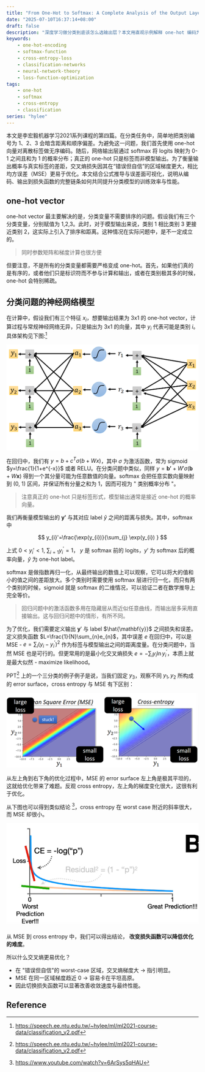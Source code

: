 ```yaml
---
title: "From One-Hot to Softmax: A Complete Analysis of the Output Layer in Classification Networks"
date: "2025-07-10T16:37:14+08:00"
draft: false
description: "深度学习做分类到底该怎么选输出层？本文用直观示例解释 one-hot 编码为何能消除"排序"误差，进一步解析 softmax 如何生成概率分布，以及交叉熵为何比 MSE 更易优化，帮助你从输入到损失函数全面理解分类神经网络的关键设计。"
keywords:
    - one-hot-encoding
    - softmax-function
    - cross-entropy-loss
    - classification-networks
    - neural-network-theory
    - loss-function-optimization
tags: 
    - one-hot
    - softmax
    - cross-entropy
    - classification
series: "hylee"
---
```


本文是李宏毅机器学习2021系列课程的第四篇。在分类任务中，简单地把类别编号为 1、2、3 会暗含距离和顺序偏差。为避免这一问题，我们首先使用 one-hot 向量对离散标签做无序编码。随后，网络输出层通过 softmax 将 logits 映射为 0-1 之间且和为 1 的概率分布；真正的 one-hot 只是标签而非模型输出。为了衡量输出概率与真实标签的差距，交叉熵损失因其在“错误但自信”的区域梯度更大，相比均方误差（MSE）更易于优化。本文结合公式推导与误差面可视化，说明从编码、输出到损失函数的完整链条如何共同提升分类模型的训练效率与性能。

<!--more-->

## one-hot vector

one-hot vector 最主要解决的是，分类变量不需要排序的问题。假设我们有三个分类变量，分别赋值为 1,2,3。此时，对于模型输出来说，类别 1 相比类别 3 更接近类别 2，这实际上引入了排序和距离。这种情况在实际问题中，是不一定成立的。

> 同时参数矩阵和梯度计算也很方便

但要注意，不是所有的分类变量都需要严格变成 one-hot。首先，如果他们真的是有序的，或者他们只是标识符而不参与计算和输出，或者在类别极其多的时候，one-hot 会特别稀疏。

## 分类问题的神经网络模型

在计算中，假设我们有三个特征 $x_{i}$，想要输出结果为 3x1 的 one-hot vector，计算过程与常规神经网络无异，只是输出为 3x1 的向量，其中 $y_{i}$ 代表可能是类别 $i$。具体架构见下图:[^1]

![l04-classification-20250709203643350](l04-classification-20250709203643350.png)

在回归中，我们有 $y=b+c^T\sigma(b+Wx)$，其中 $\sigma$ 为激活函数，常为 sigmoid $y=\frac{1}{1+e^{-x}}$ 或者 RELU。在分类问题中类似，同样 $y=\mathbf{b'}+W'\sigma(\mathbf{b}+W\mathbf{x})$ 得到一个其分量可能为任意数值的向量。softmax 会把任意实数向量映射到 (0, 1) 区间，并保证所有分量之和为 1，因而可视为 " 类别概率分布 "。

> 注意真正的 one-hot 只是标签形式，模型输出通常是接近 one-hot 的概率向量。

我们再衡量模型输出的 $\mathbf{y'}$ 与其对应 label $\hat{y}$ 之间的距离与损失。其中，$\text{softmax}$ 中

$$
y_{i}'=\frac{\exp(y_{i})}{\sum_{j} \exp(y_{i}) }
$$

上式 $0<y_{i}'<1$, $\sum_{i=1}y_{i}^{'}=1$， $y$ 是 softmax 前的 logits，$y'$ 为 softmax 后的概率向量，$\hat{y}$ 为 one-hot label。

softmax 是做指数再归一化，从最终输出的数值上可以观察，它可以将大的值和小的值之间的差距放大。多个类别时需要使用 softmax 层进行归一化，而只有两个类别的时候，sigmoid 就是 softmax 的二维情况，可以验证二者在数学推导上完全等价。

> 回归问题中的激活函数多用在隐藏层从而近似任意曲线，而输出层多采用直接输出。这与回归问题中的情形，有所不同。

为了优化，我们需要定义输出 $\mathbf{y}'$ 与 label $\hat{\mathbf{y}}$ 之间损失和误差。定义损失函数 $L=\frac{1}{N}\sum_{n}e_{n}$，其中误差 $e$ 在回归中，可以是 MSE - $e=\sum_{i}(y_{i} - y_{i}^{'})^{2}$ 作为标签与模型输出之间的距离度量。在分类问题中，当然 MSE 也是可行的。但更常用的是最小化交叉熵损失 $e=-\sum_{i}y_{i}\ln y_{i}^{'}$，本质上就是最大似然 - maximize likelihood。

PPT[^1] 上的一个三分类的例子例子是说，当我们固定 $y_{3}$，观察不同 $y_{1},y_{2}$ 所构成的 error surface，cross entropy 与 MSE 有下区别：

![l04-classification-20250710154342106](l04-classification-20250710154342106.png)

从左上角到右下角的优化过程中，MSE 的 error surface 左上角是极其平坦的，这就给优化带来了难题。反观 cross entropy，左上角的梯度变化很大，这很有利于优化。

从下图也可以得到类似结论 [^2]，cross entropy 在 worst case 附近的斜率很大，而 MSE 却很小。

![l04-classification-20250710160718631](l04-classification-20250710160718631.png)

从 MSE 到 cross entropy 中，我们可以得出结论， **改变损失函数可以降低优化的难度**。

所以什么交叉熵更易优化？

- 在 "错误但自信"的 worst-case 区域，交叉熵梯度大 → 指引明显。
- MSE 在同一区域梯度趋近 0 → 容易卡在平坦高原。
- 因此切换损失函数可以显著改善收敛速度与最终性能。

## Reference

[^1]: <https://speech.ee.ntu.edu.tw/~hylee/ml/ml2021-course-data/classification_v2.pdf>
[^2]: <https://www.youtube.com/watch?v=6ArSys5qHAU>
